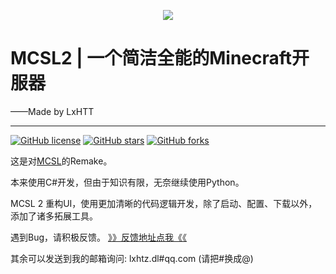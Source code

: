 <p align="center">
<img src="https://raw.githubusercontent.com/LxHTT/MCSL2/master/Back.png"/>
</p>

# MCSL2   |   一个简洁全能的Minecraft开服器
——Made by LxHTT
___
<a href="https://github.com/LxHTT/MCSL2/blob/master/LICENSE"><img alt="GitHub license" src="https://img.shields.io/github/license/LxHTT/MCSL2"></a>
<a href="https://github.com/LxHTT/MCSL2/stargazers"><img alt="GitHub stars" src="https://img.shields.io/github/stars/LxHTT/MCSL2"></a>
<a href="https://github.com/LxHTT/MCSL2/network"><img alt="GitHub forks" src="https://img.shields.io/github/forks/LxHTT/MCSL2"></a>

这是对[MCSL](https://github.com/LxHTT/MCSL)的Remake。

本来使用C#开发，但由于知识有限，无奈继续使用Python。

MCSL 2 重构UI，使用更加清晰的代码逻辑开发，除了启动、配置、下载以外，添加了诸多拓展工具。

遇到Bug，请积极反馈。 [》》反馈地址点我《《](https://www.wjx.top/vm/mBwRt23.aspx)

其余可以发送到我的邮箱询问:  lxhtz.dl#qq.com  (请把#换成@)